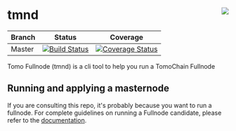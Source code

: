 # tmnd <a href="https://gitter.im/naviat/tmnd"><img align="right" src="https://badges.gitter.im/gitterHQ/gitter.png"></a>

| Branch  | Status | Coverage |
| --- | --- | --- |
| Master | [![Build Status](https://travis-ci.org/tomochain/tmnd.svg?branch=master)](https://travis-ci.org/naviat/tmnd) | [![Coverage Status](https://coveralls.io/repos/github/naviat/tmnd/badge.svg)](https://coveralls.io/github/naviat/tmnd) |

Tomo Fullnode (tmnd) is a cli tool to help you run a TomoChain Fullnode

## Running and applying a masternode

If you are consulting this repo, it's probably because you want to run a fullnode.
For complete guidelines on running a Fullnode candidate, please refer to the [documentation](https://docs.tomochain.com/masternode/requirements/).
